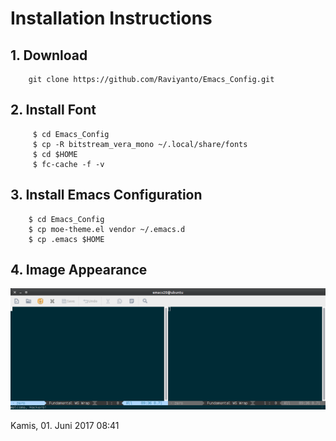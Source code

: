 # Installation Instructions

## 1. Download
```
	git clone https://github.com/Raviyanto/Emacs_Config.git
```
## 2. Install Font
```
     $ cd Emacs_Config
	 $ cp -R bitstream_vera_mono ~/.local/share/fonts
	 $ cd $HOME
	 $ fc-cache -f -v
```
## 3. Install Emacs Configuration
```
	$ cd Emacs_Config
	$ cp moe-theme.el vendor ~/.emacs.d
	$ cp .emacs $HOME
```
## 4. Image Appearance 
![Image Startup](https://github.com/Raviyanto/Emacs_Config/blob/master/screenshot_emacs.png  "Startup Emacs")


Kamis, 01. Juni 2017 08:41 
